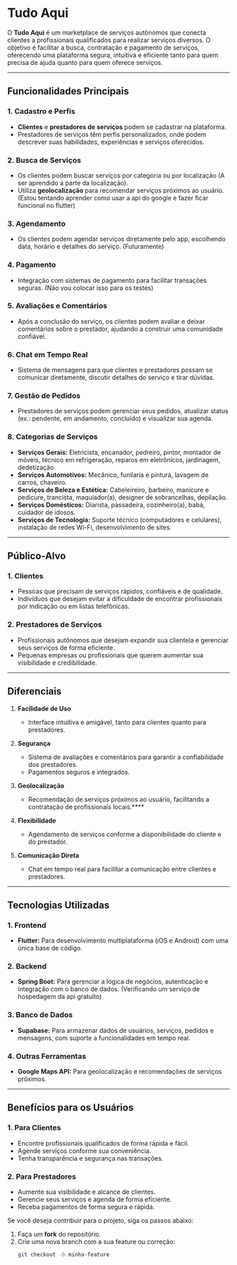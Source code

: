 # Tudo Aqui

O **Tudo Aqui** é um marketplace de serviços autônomos que conecta clientes a profissionais qualificados para realizar serviços diversos. O objetivo é facilitar a busca, contratação e pagamento de serviços, oferecendo uma plataforma segura, intuitiva e eficiente tanto para quem precisa de ajuda quanto para quem oferece serviços.

---

## Funcionalidades Principais

### 1. **Cadastro e Perfis**
- **Clientes** e **prestadores de serviços** podem se cadastrar na plataforma.
- Prestadores de serviços têm perfis personalizados, onde podem descrever suas habilidades, experiências e serviços oferecidos.

### 2. **Busca de Serviços**
- Os clientes podem buscar serviços por categoria ou por localização (A ser aprendido a parte da localização).
- Utiliza **geolocalização** para recomendar serviços próximos ao usuário. (Estou tentando aprender como usar a api do google e fazer ficar funcional no flutter)

### 3. **Agendamento**
- Os clientes podem agendar serviços diretamente pelo app, escolhendo data, horário e detalhes do serviço. (Futuramente)

### 4. **Pagamento**
- Integração com sistemas de pagamento para facilitar transações seguras. (Não vou colocar isso para os testes)

### 5. **Avaliações e Comentários**
- Após a conclusão do serviço, os clientes podem avaliar e deixar comentários sobre o prestador, ajudando a construir uma comunidade confiável.

### 6. **Chat em Tempo Real**
- Sistema de mensagens para que clientes e prestadores possam se comunicar diretamente, discutir detalhes do serviço e tirar dúvidas.

### 7. **Gestão de Pedidos**
- Prestadores de serviços podem gerenciar seus pedidos, atualizar status (ex.: pendente, em andamento, concluído) e visualizar sua agenda.

### 8. **Categorias de Serviços**
- **Serviços Gerais:** Eletricista, encanador, pedreiro, pintor, montador de móveis, técnico em refrigeração, reparos em eletrônicos, jardinagem, dedetização.
- **Serviços Automotivos:** Mecânico, funilaria e pintura, lavagem de carros, chaveiro.
- **Serviços de Beleza e Estética:** Cabeleireiro, barbeiro, manicure e pedicure, trancista, maquiador(a), designer de sobrancelhas, depilação.
- **Serviços Domésticos:** Diarista, passadeira, cozinheiro(a), babá, cuidador de idosos.
- **Serviços de Tecnologia:** Suporte técnico (computadores e celulares), instalação de redes Wi-Fi, desenvolvimento de sites.

---

## Público-Alvo

### 1. **Clientes**
- Pessoas que precisam de serviços rápidos, confiáveis e de qualidade.
- Indivíduos que desejam evitar a dificuldade de encontrar profissionais por indicação ou em listas telefônicas.

### 2. **Prestadores de Serviços**
- Profissionais autônomos que desejam expandir sua clientela e gerenciar seus serviços de forma eficiente.
- Pequenas empresas ou profissionais que querem aumentar sua visibilidade e credibilidade.

---

## Diferenciais

1. **Facilidade de Uso**
   - Interface intuitiva e amigável, tanto para clientes quanto para prestadores.

2. **Segurança**
   - Sistema de avaliações e comentários para garantir a confiabilidade dos prestadores.
   - Pagamentos seguros e integrados.

3. **Geolocalização**
   - Recomendação de serviços próximos ao usuário, facilitando a contratação de profissionais locais.****

4. **Flexibilidade**
   - Agendamento de serviços conforme a disponibilidade do cliente e do prestador.

5. **Comunicação Direta**
   - Chat em tempo real para facilitar a comunicação entre clientes e prestadores.

---

## Tecnologias Utilizadas

### 1. **Frontend**
- **Flutter:** Para desenvolvimento multiplataforma (iOS e Android) com uma única base de código.

### 2. **Backend**
- **Spring Boot:** Para gerenciar a lógica de negócios, autenticação e integração com o banco de dados. (Verificando um serviço de hospedagem da api gratuito)

### 3. **Banco de Dados**
- **Supabase:** Para armazenar dados de usuários, serviços, pedidos e mensagens, com suporte a funcionalidades em tempo real.

### 4. **Outras Ferramentas**
- **Google Maps API:** Para geolocalização e recomendações de serviços próximos.

---

## Benefícios para os Usuários

### 1. **Para Clientes**
- Encontre profissionais qualificados de forma rápida e fácil.
- Agende serviços conforme sua conveniência.
- Tenha transparência e segurança nas transações.

### 2. **Para Prestadores**
- Aumente sua visibilidade e alcance de clientes.
- Gerencie seus serviços e agenda de forma eficiente.
- Receba pagamentos de forma segura e rápida.


Se você deseja contribuir para o projeto, siga os passos abaixo:

1. Faça um **fork** do repositório.
2. Crie uma nova branch com a sua feature ou correção:
   ```bash
   git checkout -b minha-feature
